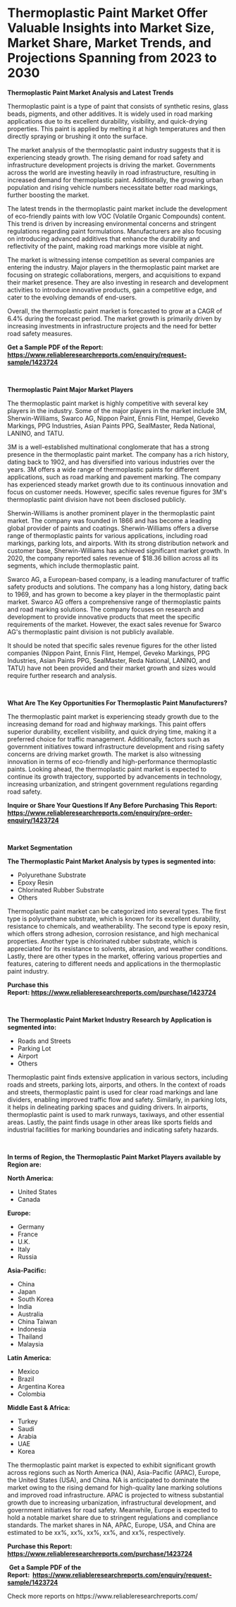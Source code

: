 <p><h1>Thermoplastic Paint Market Offer Valuable Insights into Market Size, Market Share, Market Trends, and Projections Spanning from 2023 to 2030</h1></p><p><strong>Thermoplastic Paint Market Analysis and Latest Trends</strong></p>
<p><p>Thermoplastic paint is a type of paint that consists of synthetic resins, glass beads, pigments, and other additives. It is widely used in road marking applications due to its excellent durability, visibility, and quick-drying properties. This paint is applied by melting it at high temperatures and then directly spraying or brushing it onto the surface.</p><p>The market analysis of the thermoplastic paint industry suggests that it is experiencing steady growth. The rising demand for road safety and infrastructure development projects is driving the market. Governments across the world are investing heavily in road infrastructure, resulting in increased demand for thermoplastic paint. Additionally, the growing urban population and rising vehicle numbers necessitate better road markings, further boosting the market.</p><p>The latest trends in the thermoplastic paint market include the development of eco-friendly paints with low VOC (Volatile Organic Compounds) content. This trend is driven by increasing environmental concerns and stringent regulations regarding paint formulations. Manufacturers are also focusing on introducing advanced additives that enhance the durability and reflectivity of the paint, making road markings more visible at night.</p><p>The market is witnessing intense competition as several companies are entering the industry. Major players in the thermoplastic paint market are focusing on strategic collaborations, mergers, and acquisitions to expand their market presence. They are also investing in research and development activities to introduce innovative products, gain a competitive edge, and cater to the evolving demands of end-users.</p><p>Overall, the thermoplastic paint market is forecasted to grow at a CAGR of 6.4% during the forecast period. The market growth is primarily driven by increasing investments in infrastructure projects and the need for better road safety measures.</p></p>
<p><strong>Get a Sample PDF of the Report:&nbsp; <a href="https://www.reliableresearchreports.com/enquiry/request-sample/1423724">https://www.reliableresearchreports.com/enquiry/request-sample/1423724</a></strong></p>
<p>&nbsp;</p>
<p><strong>Thermoplastic Paint Major Market Players</strong></p>
<p><p>The thermoplastic paint market is highly competitive with several key players in the industry. Some of the major players in the market include 3M, Sherwin-Williams, Swarco AG, Nippon Paint, Ennis Flint, Hempel, Geveko Markings, PPG Industries, Asian Paints PPG, SealMaster, Reda National, LANINO, and TATU.</p><p>3M is a well-established multinational conglomerate that has a strong presence in the thermoplastic paint market. The company has a rich history, dating back to 1902, and has diversified into various industries over the years. 3M offers a wide range of thermoplastic paints for different applications, such as road marking and pavement marking. The company has experienced steady market growth due to its continuous innovation and focus on customer needs. However, specific sales revenue figures for 3M's thermoplastic paint division have not been disclosed publicly.</p><p>Sherwin-Williams is another prominent player in the thermoplastic paint market. The company was founded in 1866 and has become a leading global provider of paints and coatings. Sherwin-Williams offers a diverse range of thermoplastic paints for various applications, including road markings, parking lots, and airports. With its strong distribution network and customer base, Sherwin-Williams has achieved significant market growth. In 2020, the company reported sales revenue of $18.36 billion across all its segments, which include thermoplastic paint.</p><p>Swarco AG, a European-based company, is a leading manufacturer of traffic safety products and solutions. The company has a long history, dating back to 1969, and has grown to become a key player in the thermoplastic paint market. Swarco AG offers a comprehensive range of thermoplastic paints and road marking solutions. The company focuses on research and development to provide innovative products that meet the specific requirements of the market. However, the exact sales revenue for Swarco AG's thermoplastic paint division is not publicly available.</p><p>It should be noted that specific sales revenue figures for the other listed companies (Nippon Paint, Ennis Flint, Hempel, Geveko Markings, PPG Industries, Asian Paints PPG, SealMaster, Reda National, LANINO, and TATU) have not been provided and their market growth and sizes would require further research and analysis.</p></p>
<p>&nbsp;</p>
<p><strong>What Are The Key Opportunities For Thermoplastic Paint Manufacturers?</strong></p>
<p><p>The thermoplastic paint market is experiencing steady growth due to the increasing demand for road and highway markings. This paint offers superior durability, excellent visibility, and quick drying time, making it a preferred choice for traffic management. Additionally, factors such as government initiatives toward infrastructure development and rising safety concerns are driving market growth. The market is also witnessing innovation in terms of eco-friendly and high-performance thermoplastic paints. Looking ahead, the thermoplastic paint market is expected to continue its growth trajectory, supported by advancements in technology, increasing urbanization, and stringent government regulations regarding road safety.</p></p>
<p><strong>Inquire or Share Your Questions If Any Before Purchasing This Report: <a href="https://www.reliableresearchreports.com/enquiry/pre-order-enquiry/1423724">https://www.reliableresearchreports.com/enquiry/pre-order-enquiry/1423724</a></strong></p>
<p>&nbsp;</p>
<p><strong>Market Segmentation</strong></p>
<p><strong>The Thermoplastic Paint Market Analysis by types is segmented into:</strong></p>
<p><ul><li>Polyurethane Substrate</li><li>Epoxy Resin</li><li>Chlorinated Rubber Substrate</li><li>Others</li></ul></p>
<p><p>Thermoplastic paint market can be categorized into several types. The first type is polyurethane substrate, which is known for its excellent durability, resistance to chemicals, and weatherability. The second type is epoxy resin, which offers strong adhesion, corrosion resistance, and high mechanical properties. Another type is chlorinated rubber substrate, which is appreciated for its resistance to solvents, abrasion, and weather conditions. Lastly, there are other types in the market, offering various properties and features, catering to different needs and applications in the thermoplastic paint industry.</p></p>
<p><strong>Purchase this Report:&nbsp;<a href="https://www.reliableresearchreports.com/purchase/1423724">https://www.reliableresearchreports.com/purchase/1423724</a></strong></p>
<p>&nbsp;</p>
<p><strong>The Thermoplastic Paint Market Industry Research by Application is segmented into:</strong></p>
<p><ul><li>Roads and Streets</li><li>Parking Lot</li><li>Airport</li><li>Others</li></ul></p>
<p><p>Thermoplastic paint finds extensive application in various sectors, including roads and streets, parking lots, airports, and others. In the context of roads and streets, thermoplastic paint is used for clear road markings and lane dividers, enabling improved traffic flow and safety. Similarly, in parking lots, it helps in delineating parking spaces and guiding drivers. In airports, thermoplastic paint is used to mark runways, taxiways, and other essential areas. Lastly, the paint finds usage in other areas like sports fields and industrial facilities for marking boundaries and indicating safety hazards.</p></p>
<p>&nbsp;</p>
<p><strong>In terms of Region, the Thermoplastic Paint Market Players available by Region are:</strong></p>
<p>
    <p> <strong> North America: </strong>
        <ul>
            <li>United States</li>
            <li>Canada</li>
        </ul>
        </p> 
    <p> <strong> Europe: </strong>
        <ul>
            <li>Germany</li>
            <li>France</li>
            <li>U.K.</li>
            <li>Italy</li>
            <li>Russia</li>
        </ul>
        </p> 
    <p> <strong> Asia-Pacific: </strong>
        <ul>
            <li>China</li>
            <li>Japan</li>
            <li>South Korea</li>
            <li>India</li>
            <li>Australia</li>
            <li>China Taiwan</li>
            <li>Indonesia</li>
            <li>Thailand</li>
            <li>Malaysia</li>
        </ul>
        </p> 
    <p> <strong> Latin America: </strong>
        <ul>
            <li>Mexico</li>
            <li>Brazil</li>
            <li>Argentina Korea</li>
            <li>Colombia</li>
        </ul>
        </p> 
    <p> <strong> Middle East & Africa: </strong>
        <ul>
            <li>Turkey</li>
            <li>Saudi</li>
            <li>Arabia</li>
            <li>UAE</li>
            <li>Korea</li>
        </ul>
    </p>
    </p>
<p><p>The thermoplastic paint market is expected to exhibit significant growth across regions such as North America (NA), Asia-Pacific (APAC), Europe, the United States (USA), and China. NA is anticipated to dominate the market owing to the rising demand for high-quality lane marking solutions and improved road infrastructure. APAC is projected to witness substantial growth due to increasing urbanization, infrastructural development, and government initiatives for road safety. Meanwhile, Europe is expected to hold a notable market share due to stringent regulations and compliance standards. The market shares in NA, APAC, Europe, USA, and China are estimated to be xx%, xx%, xx%, xx%, and xx%, respectively.</p></p>
<p><strong>Purchase this Report: <a href="https://www.reliableresearchreports.com/purchase/1423724">https://www.reliableresearchreports.com/purchase/1423724</a></strong></p>
<p>&nbsp;<strong>Get a Sample PDF of the Report:&nbsp;&nbsp;<a href="https://www.reliableresearchreports.com/enquiry/request-sample/1423724">https://www.reliableresearchreports.com/enquiry/request-sample/1423724</a></strong></p>
<p><strong></strong></p>
<p>Check more reports on https://www.reliableresearchreports.com/</p>